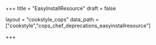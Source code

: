 +++
title = "EasyInstallResource"
draft = false

layout = "cookstyle_cops"
data_path = ["cookstyle","cops_chef_deprecations_easyinstallresource"]

+++

<!-- The content of this page is automatically generated from the
cops_chef_deprecations_easyinstallresource.yml file in github.com/chef/cookstyle/blob/main/docs-chef-io/data/cookstyle/. -->
